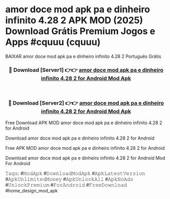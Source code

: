 # amor doce mod apk pa e dinheiro infinito 4.28 2 APK MOD (2025) Download Grátis Premium Jogos e Apps #cquuu (cquuu)
BAIXAR amor doce mod apk pa e dinheiro infinito 4.28 2 Português Grátis

<div align="center">
<h3>🔴 Download [Server1] 👉👉 <a href="https://apps.libra.edu.pl?title=amor_doce_mod_apk_pa_e_dinheiro_infinito_4.28_2&ref=21FP2">amor doce mod apk pa e dinheiro infinito 4.28 2 for Android Mod Apk</a></h3><br>

<h3>🔴 Download [Server2] 👉👉 <a href="https://apps.libra.edu.pl?title=amor_doce_mod_apk_pa_e_dinheiro_infinito_4.28_2&ref=21FP2">amor doce mod apk pa e dinheiro infinito 4.28 2 for Android Mod Apk</a></h3>
</div>


Free Download APK MOD amor doce mod apk pa e dinheiro infinito 4.28 2 for Android

Download amor doce mod apk pa e dinheiro infinito 4.28 2 for Android 

Free APK MOD amor doce mod apk pa e dinheiro infinito 4.28 2 for Android 

Download amor doce mod apk pa e dinheiro infinito 4.28 2 for Android Mod For Android

𝚃𝚊𝚐𝚜: #𝙼𝚘𝚍𝙰𝚙𝚔 #𝙳𝚘𝚠𝚗𝚕𝚘𝚊𝚍𝙼𝚘𝚍𝙰𝚙𝚔 #𝙰𝚙𝚔𝙻𝚊𝚝𝚎𝚜𝚝𝚅𝚎𝚛𝚜𝚒𝚘𝚗 #𝙰𝚙𝚔𝚄𝚗𝚕𝚒𝚖𝚒𝚝𝚎𝚍𝙼𝚘𝚗𝚎𝚢 #𝙰𝚙𝚔𝚄𝚗𝚕𝚘𝚌𝚔𝙰𝚕𝚕 #𝙰𝚙𝚔𝙽𝚘𝙰𝚍𝚜 #𝚄𝚗𝚕𝚘𝚌𝚔𝙿𝚛𝚎𝚖𝚒𝚞𝚖 #𝙵𝚘𝚛𝙰𝚗𝚍𝚛𝚘𝚒𝚍 #𝙵𝚛𝚎𝚎𝙳𝚘𝚠𝚗𝚕𝚘𝚊𝚍 #home_design_mod_apk